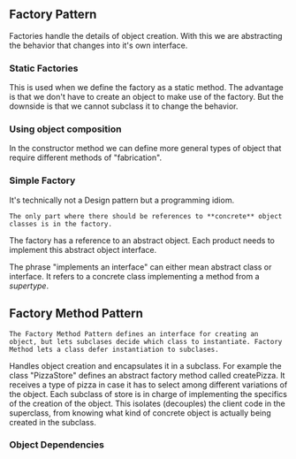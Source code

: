 ## Factory Pattern
Factories handle the details of object creation. With this we are abstracting the behavior that changes into it's own interface.

### Static Factories
This is used when we define the factory as a static method. The advantage is that we don't have to create an object to make use of the factory. But the downside is that we cannot subclass it to change the behavior.

### Using object composition
In the constructor method we can define more general types of object that require different methods of "fabrication".

### Simple Factory
It's technically not a Design pattern but a programming idiom.

```
The only part where there should be references to **concrete** object classes is in the factory.
```

The factory has a reference to an abstract object. Each product needs to implement this abstract object interface.

The phrase "implements an interface" can either mean abstract class or interface. It refers to a concrete class implementing a method from a *supertype*.

## Factory Method Pattern
```
The Factory Method Pattern defines an interface for creating an object, but lets subclases decide which class to instantiate. Factory Method lets a class defer instantiation to subclases.
```
Handles object creation and encapsulates it in a subclass.
For example the class "PizzaStore" defines an abstract factory method called createPizza. It receives a type of pizza in case it has to select among different variations of the object. Each subclass of store is in charge of implementing the specifics of the creation of the object.
This isolates (decouples) the client code in the superclass, from knowing what kind of concrete object is actually being created in the subclass.

### Object Dependencies
